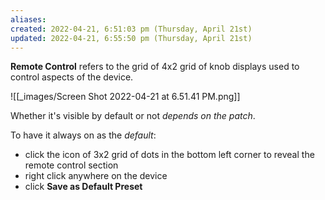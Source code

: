 ```yaml
---
aliases: 
created: 2022-04-21, 6:51:03 pm (Thursday, April 21st)
updated: 2022-04-21, 6:55:50 pm (Thursday, April 21st)
---
```

**Remote Control** refers to the grid of 4x2 grid of knob displays used to control aspects of the device.

![[_images/Screen Shot 2022-04-21 at 6.51.41 PM.png]]

Whether it's visible by default or not *depends on the patch*.

To have it always on as the *default*:
- click the icon of 3x2 grid of dots in the bottom left corner to reveal the remote control section
- right click anywhere on the device
- click **Save as Default Preset**